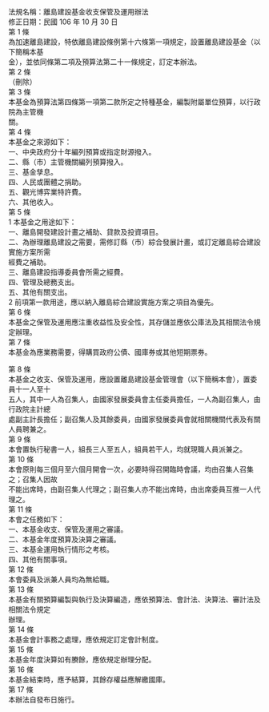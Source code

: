 法規名稱：離島建設基金收支保管及運用辦法  
修正日期：民國 106 年 10 月 30 日  
第 1 條  
為加速離島建設，特依離島建設條例第十六條第一項規定，設置離島建設基金（以下簡稱本基  
金），並依同條第二項及預算法第二十一條規定，訂定本辦法。  
第 2 條  
（刪除）  
第 3 條  
本基金為預算法第四條第一項第二款所定之特種基金，編製附屬單位預算，以行政院為主管機  
關。  
第 4 條  
本基金之來源如下：  
一、中央政府分十年編列預算或指定財源撥入。  
二、縣（市）主管機關編列預算撥入。  
三、基金孳息。  
四、人民或團體之捐助。  
五、觀光博弈業特許費。  
六、其他收入。  
第 5 條  
1 本基金之用途如下：  
一、離島開發建設計畫之補助、貸款及投資項目。  
二、為辦理離島建設之需要，需修訂縣（市）綜合發展計畫，或訂定離島綜合建設實施方案所需  
經費之補助。  
三、離島建設指導委員會所需之經費。  
四、管理及總務支出。  
五、其他有關支出。  
2 前項第一款用途，應以納入離島綜合建設實施方案之項目為優先。  
第 6 條  
本基金之保管及運用應注重收益性及安全性，其存儲並應依公庫法及其相關法令規定辦理。  
第 7 條  
本基金為應業務需要，得購買政府公債、國庫券或其他短期票券。  


第 8 條  
本基金之收支、保管及運用，應設置離島建設基金管理會（以下簡稱本會），置委員十一人至十  
五人，其中一人為召集人，由國家發展委員會主任委員擔任，一人為副召集人，由行政院主計總  
處副主計長擔任；副召集人及其餘委員，由國家發展委員會就相關機關代表及有關人員聘兼之。  
第 9 條  
本會置執行秘書一人，組長三人至五人，組員若干人，均就現職人員派兼之。  
第 10 條  
本會原則每三個月至六個月開會一次，必要時得召開臨時會議，均由召集人召集之；召集人因故  
不能出席時，由副召集人代理之；副召集人亦不能出席時，由出席委員互推一人代理之。  
第 11 條  
本會之任務如下：  
一、本基金收支、保管及運用之審議。  
二、本基金年度預算及決算之審議。  
三、本基金運用執行情形之考核。  
四、其他有關事項。  
第 12 條  
本會委員及派兼人員均為無給職。  
第 13 條  
本基金有關預算編製與執行及決算編造，應依預算法、會計法、決算法、審計法及相關法令規定  
辦理。  
第 14 條  
本基金會計事務之處理，應依規定訂定會計制度。  
第 15 條  
本基金年度決算如有賸餘，應依規定辦理分配。  
第 16 條  
本基金結束時，應予結算，其餘存權益應解繳國庫。  
第 17 條  
本辦法自發布日施行。  


